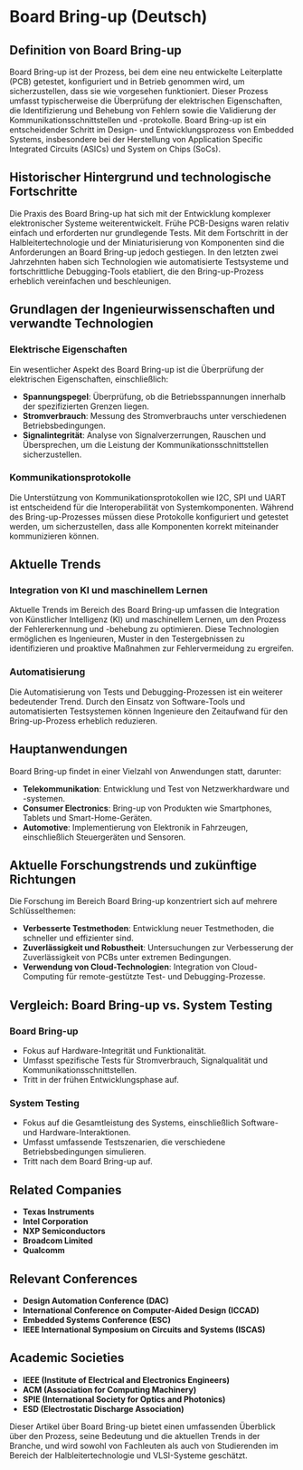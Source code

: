 # Board Bring-up (Deutsch)

## Definition von Board Bring-up

Board Bring-up ist der Prozess, bei dem eine neu entwickelte Leiterplatte (PCB) getestet, konfiguriert und in Betrieb genommen wird, um sicherzustellen, dass sie wie vorgesehen funktioniert. Dieser Prozess umfasst typischerweise die Überprüfung der elektrischen Eigenschaften, die Identifizierung und Behebung von Fehlern sowie die Validierung der Kommunikationsschnittstellen und -protokolle. Board Bring-up ist ein entscheidender Schritt im Design- und Entwicklungsprozess von Embedded Systems, insbesondere bei der Herstellung von Application Specific Integrated Circuits (ASICs) und System on Chips (SoCs).

## Historischer Hintergrund und technologische Fortschritte

Die Praxis des Board Bring-up hat sich mit der Entwicklung komplexer elektronischer Systeme weiterentwickelt. Frühe PCB-Designs waren relativ einfach und erforderten nur grundlegende Tests. Mit dem Fortschritt in der Halbleitertechnologie und der Miniaturisierung von Komponenten sind die Anforderungen an Board Bring-up jedoch gestiegen. In den letzten zwei Jahrzehnten haben sich Technologien wie automatisierte Testsysteme und fortschrittliche Debugging-Tools etabliert, die den Bring-up-Prozess erheblich vereinfachen und beschleunigen.

## Grundlagen der Ingenieurwissenschaften und verwandte Technologien

### Elektrische Eigenschaften

Ein wesentlicher Aspekt des Board Bring-up ist die Überprüfung der elektrischen Eigenschaften, einschließlich:

- **Spannungspegel**: Überprüfung, ob die Betriebsspannungen innerhalb der spezifizierten Grenzen liegen.
- **Stromverbrauch**: Messung des Stromverbrauchs unter verschiedenen Betriebsbedingungen.
- **Signalintegrität**: Analyse von Signalverzerrungen, Rauschen und Übersprechen, um die Leistung der Kommunikationsschnittstellen sicherzustellen.

### Kommunikationsprotokolle

Die Unterstützung von Kommunikationsprotokollen wie I2C, SPI und UART ist entscheidend für die Interoperabilität von Systemkomponenten. Während des Bring-up-Prozesses müssen diese Protokolle konfiguriert und getestet werden, um sicherzustellen, dass alle Komponenten korrekt miteinander kommunizieren können.

## Aktuelle Trends

### Integration von KI und maschinellem Lernen

Aktuelle Trends im Bereich des Board Bring-up umfassen die Integration von Künstlicher Intelligenz (KI) und maschinellem Lernen, um den Prozess der Fehlererkennung und -behebung zu optimieren. Diese Technologien ermöglichen es Ingenieuren, Muster in den Testergebnissen zu identifizieren und proaktive Maßnahmen zur Fehlervermeidung zu ergreifen.

### Automatisierung

Die Automatisierung von Tests und Debugging-Prozessen ist ein weiterer bedeutender Trend. Durch den Einsatz von Software-Tools und automatisierten Testsystemen können Ingenieure den Zeitaufwand für den Bring-up-Prozess erheblich reduzieren.

## Hauptanwendungen

Board Bring-up findet in einer Vielzahl von Anwendungen statt, darunter:

- **Telekommunikation**: Entwicklung und Test von Netzwerkhardware und -systemen.
- **Consumer Electronics**: Bring-up von Produkten wie Smartphones, Tablets und Smart-Home-Geräten.
- **Automotive**: Implementierung von Elektronik in Fahrzeugen, einschließlich Steuergeräten und Sensoren.

## Aktuelle Forschungstrends und zukünftige Richtungen

Die Forschung im Bereich Board Bring-up konzentriert sich auf mehrere Schlüsselthemen:

- **Verbesserte Testmethoden**: Entwicklung neuer Testmethoden, die schneller und effizienter sind.
- **Zuverlässigkeit und Robustheit**: Untersuchungen zur Verbesserung der Zuverlässigkeit von PCBs unter extremen Bedingungen.
- **Verwendung von Cloud-Technologien**: Integration von Cloud-Computing für remote-gestützte Test- und Debugging-Prozesse.

## Vergleich: Board Bring-up vs. System Testing

### Board Bring-up

- Fokus auf Hardware-Integrität und Funktionalität.
- Umfasst spezifische Tests für Stromverbrauch, Signalqualität und Kommunikationsschnittstellen.
- Tritt in der frühen Entwicklungsphase auf.

### System Testing

- Fokus auf die Gesamtleistung des Systems, einschließlich Software- und Hardware-Interaktionen.
- Umfasst umfassende Testszenarien, die verschiedene Betriebsbedingungen simulieren.
- Tritt nach dem Board Bring-up auf.

## Related Companies

- **Texas Instruments**
- **Intel Corporation**
- **NXP Semiconductors**
- **Broadcom Limited**
- **Qualcomm**

## Relevant Conferences

- **Design Automation Conference (DAC)**
- **International Conference on Computer-Aided Design (ICCAD)**
- **Embedded Systems Conference (ESC)**
- **IEEE International Symposium on Circuits and Systems (ISCAS)**

## Academic Societies

- **IEEE (Institute of Electrical and Electronics Engineers)**
- **ACM (Association for Computing Machinery)**
- **SPIE (International Society for Optics and Photonics)**
- **ESD (Electrostatic Discharge Association)**

Dieser Artikel über Board Bring-up bietet einen umfassenden Überblick über den Prozess, seine Bedeutung und die aktuellen Trends in der Branche, und wird sowohl von Fachleuten als auch von Studierenden im Bereich der Halbleitertechnologie und VLSI-Systeme geschätzt.